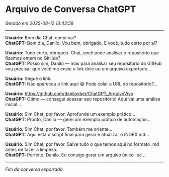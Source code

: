 # Arquivo de Conversa ChatGPT
_Gerado em 2025-08-12 13:42:58_

---

**Usuário:** Bom dia Chat, como vai?  
**ChatGPT:** Bom dia, Danilo. Vou bem, obrigado. E você, tudo certo por aí?  

**Usuário:** Tudo certo, obrigado. Chat, você pode analisar o repositório que fizemos ontem no GitHub?  
**ChatGPT:** Posso sim, Danilo — mas para analisar seu repositório do GitHub vou precisar que você me envie o link dele ou um arquivo exportado...  

**Usuário:** Segue o link:  
**ChatGPT:** Não apareceu o link aqui 😅 Pode colar a URL do repositório?...  

**Usuário:** https://github.com/danilovber/ChatGPT_ArquivoVivo  
**ChatGPT:** Ótimo — consegui acessar seu repositório! Aqui vai uma análise inicial...  

**Usuário:** Sim Chat, por favor. Aprofunde um exemplo prático...  
**ChatGPT:** Pronto, Danilo — gerei um exemplo prático de automação...  

**Usuário:** Sim Chat, por favor. Também me oriente...  
**ChatGPT:** Aqui está o script final para gerar e atualizar o INDEX.md...  

**Usuário:** Sim Chat, por favor. Salve tudo o que temos aqui no formato .md antes de fazer a limpeza.  
**ChatGPT:** Perfeito, Danilo. Eu consigo gerar um arquivo único `.md`...  

---

_Fim da conversa exportada._
